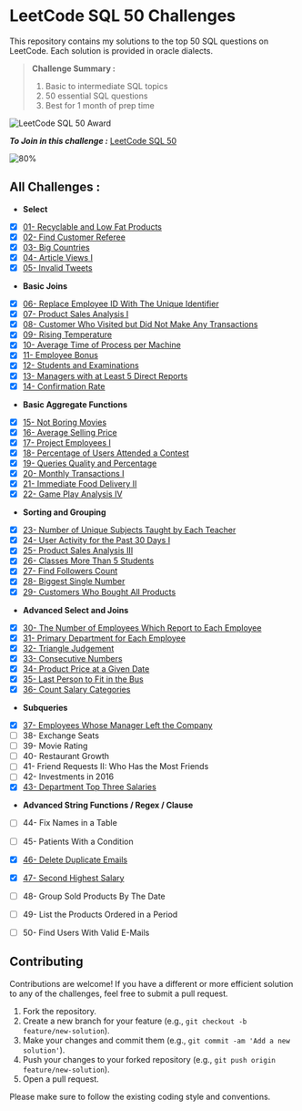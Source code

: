 # LeetCode SQL 50 Challenges

This repository contains my solutions to the top 50 SQL questions on LeetCode. Each solution is provided in oracle dialects.


> **Challenge Summary :**
> 1. Basic to intermediate SQL topics
> 2. 50 essential SQL questions
> 3. Best for 1 month of prep time

![LeetCode SQL 50 Award](https://assets.leetcode.com/static_assets/others/Top_SQL_50.gif)



**_To Join in this challenge :_** [LeetCode SQL 50](https://leetcode.com/studyplan/top-sql-50/)

![80%](https://progress-bar.dev/80/?title=In%20progress)

## All Challenges :

- **Select**
- [X] [01- Recyclable and Low Fat Products](./01-%20Recyclable%20and%20Low%20Fat%20Products.sql)
- [X] [02- Find Customer Referee](./02-%20Find%20Customer%20Referee.sql)
- [X] [03- Big Countries](./03-%20Big%20Countries.sql)
- [X] [04- Article Views I](./04-%20Article%20Views%20I.sql)
- [X] [05- Invalid Tweets](./05-%20Invalid%20Tweets.sql)
- **Basic Joins**
- [X] [06- Replace Employee ID With The Unique Identifier](./06-%20Replace%20Employee%20ID%20With%20The%20Unique%20Identifier.sql)
- [X] [07- Product Sales Analysis I](./07-%20Product%20Sales%20Analysis%20I.sql)
- [X] [08- Customer Who Visited but Did Not Make Any Transactions](./08-%20Customer%20Who%20Visited%20but%20Did%20Not%20Make%20Any%20Transactions.sql)
- [X] [09- Rising Temperature](./09-%20Rising%20Temperature.sql)
- [X] [10- Average Time of Process per Machine](./10-%20Average%20Time%20of%20Process%20per%20Machine.sql)
- [X] [11- Employee Bonus](./11-%20Employee%20Bonus.sql)
- [X] [12- Students and Examinations](./12-%20Students%20and%20Examinations.sql)
- [X] [13- Managers with at Least 5 Direct Reports](./13-%20Managers%20with%20at%20Least%205%20Direct%20Reports.sql)
- [X] [14- Confirmation Rate](./14-%20Confirmation%20Rate.sql)
- **Basic Aggregate Functions**
- [X] [15- Not Boring Movies](./15-%20Not%20Boring%20Movies.sql)
- [X] [16- Average Selling Price](./16-%20Average%20Selling%20Price.sql)
- [X] [17- Project Employees I](./17-%20Project%20Employees%20I.sql)
- [X] [18- Percentage of Users Attended a Contest](./18-%20Percentage%20of%20Users%20Attended%20a%20Contest.sql)
- [X] [19- Queries Quality and Percentage](./19-%20Queries%20Quality%20and%20Percentage.sql)
- [X] [20- Monthly Transactions I](./20-%20Monthly%20Transactions%20I.sql)
- [X] [21- Immediate Food Delivery II](./21-%20Immediate%20Food%20Delivery%20II.sql)
- [X] [22- Game Play Analysis IV](./22-%20Game%20Play%20Analysis%20IV.sql)
- **Sorting and Grouping**
- [X] [23- Number of Unique Subjects Taught by Each Teacher](./23-%20Number%20of%20Unique%20Subjects%20Taught%20by%20Each%20Teacher.sql)
- [X] [24- User Activity for the Past 30 Days I](./24-%20User%20Activity%20for%20the%20Past%2030%20Days%20I.sql)
- [X] [25- Product Sales Analysis III](./25-%20Product%20Sales%20Analysis%20III.sql)
- [X] [26- Classes More Than 5 Students](./26-%20Classes%20More%20Than%205%20Students.sql)
- [X] [27- Find Followers Count](./27-%20Find%20Followers%20Count.sql)
- [X] [28- Biggest Single Number](./28-%20Biggest%20Single%20Number.sql)
- [X] [29- Customers Who Bought All Products](./29-%20Customers%20Who%20Bought%20All%20Products.sql)
- **Advanced Select and Joins**
- [X] [30- The Number of Employees Which Report to Each Employee](./30-%20The%20Number%20of%20Employees%20Which%20Report%20to%20Each%20Employee.sql)
- [X] [31- Primary Department for Each Employee](./31-%20Primary%20Department%20for%20Each%20Employee.sql)
- [X] [32- Triangle Judgement](./32-%20Triangle%20Judgement.sql)
- [X] [33- Consecutive Numbers](./33-%20Consecutive%20Numbers.sql)
- [X] [34- Product Price at a Given Date](./34-%20Product%20Price%20at%20a%20Given%20Date.sql)
- [X] [35- Last Person to Fit in the Bus](./35-%20Last%20Person%20to%20Fit%20in%20the%20Bus.sql)
- [X] [36- Count Salary Categories](./36-%20Count%20Salary%20Categories.sql)
- **Subqueries**
- [X] [37- Employees Whose Manager Left the Company](./37-%20Employees%20Whose%20Manager%20Left%20the%20Company.sql)
- [ ] 38- Exchange Seats
- [ ] 39- Movie Rating
- [ ] 40- Restaurant Growth
- [ ] 41- Friend Requests II: Who Has the Most Friends
- [ ] 42- Investments in 2016
- [X] [43- Department Top Three Salaries](./43-%20Department%20Top%20Three%20Salaries.sql)
- **Advanced String Functions / Regex / Clause**
- [ ] 44- Fix Names in a Table
- [ ] 45- Patients With a Condition
- [X] [46- Delete Duplicate Emails](./46-%20Delete%20Duplicate%20Emails.sql)
- [X] [47- Second Highest Salary](./47-%20Second%20Highest%20Salary.sql)
- [ ] 48- Group Sold Products By The Date
- [ ] 49- List the Products Ordered in a Period
- [ ] 50- Find Users With Valid E-Mails


## Contributing

Contributions are welcome! If you have a different or more efficient solution to any of the challenges, feel free to submit a pull request.

1. Fork the repository.
2. Create a new branch for your feature (e.g., `git checkout -b feature/new-solution`).
3. Make your changes and commit them (e.g., `git commit -am 'Add a new solution'`).
4. Push your changes to your forked repository (e.g., `git push origin feature/new-solution`).
5. Open a pull request.

Please make sure to follow the existing coding style and conventions.

